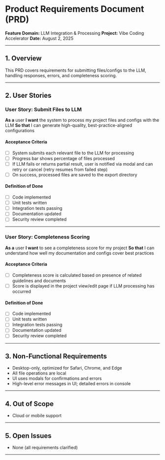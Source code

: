 # Product Requirements Document (PRD)
**Feature Domain:** LLM Integration & Processing
**Project:** Vibe Coding Accelerator
**Date:** August 2, 2025

---

## 1. Overview
This PRD covers requirements for submitting files/configs to the LLM, handling responses, errors, and completeness scoring.

---

## 2. User Stories

### User Story: Submit Files to LLM
**As a** user
**I want** the system to process my project files and configs with the LLM
**So that** I can generate high-quality, best-practice-aligned configurations

#### Acceptance Criteria
- [ ] System submits each relevant file to the LLM for processing
- [ ] Progress bar shows percentage of files processed
- [ ] If LLM fails or returns partial result, user is notified via modal and can retry or cancel (retry resumes from failed step)
- [ ] On success, processed files are saved to the export directory

#### Definition of Done
- [ ] Code implemented
- [ ] Unit tests written
- [ ] Integration tests passing
- [ ] Documentation updated
- [ ] Security review completed

---

### User Story: Completeness Scoring
**As a** user
**I want** to see a completeness score for my project
**So that** I can understand how well my documentation and configs cover best practices

#### Acceptance Criteria
- [ ] Completeness score is calculated based on presence of related guidelines and documents
- [ ] Score is displayed in the project view/edit page if LLM processing has occurred

#### Definition of Done
- [ ] Code implemented
- [ ] Unit tests written
- [ ] Integration tests passing
- [ ] Documentation updated
- [ ] Security review completed

---

## 3. Non-Functional Requirements
- Desktop-only, optimized for Safari, Chrome, and Edge
- All file operations are local
- UI uses modals for confirmations and errors
- High-level error messages in UI; detailed errors in console

---

## 4. Out of Scope
- Cloud or mobile support

---

## 5. Open Issues
- None (all requirements clarified)

---
